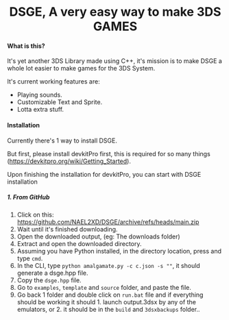 <h1 align="center">
    DSGE, A very easy way to make 3DS GAMES
</h1>

#### What is this?
It's yet another 3DS Library made using C++, it's mission is to make DSGE a whole lot easier to make games for the 3DS System.

It's current working features are:
- Playing sounds.
- Customizable Text and Sprite.
- Lotta extra stuff.

#### Installation
Currently there's 1 way to install DSGE.

But first, please install devkitPro first, this is required for so many things (https://devkitpro.org/wiki/Getting_Started).

Upon finishing the installation for devkitPro, you can start with DSGE installation

##### 1. From GitHub
1. Click on this: https://github.com/NAEL2XD/DSGE/archive/refs/heads/main.zip
2. Wait until it's finished downloading.
3. Open the downloaded output, (eg: The downloads folder)
4. Extract and open the downloaded directory.
5. Assuming you have Python installed, in the directory location, press and type `cmd`.
6. In the CLI, type `python amalgamate.py -c c.json -s ""`, it should generate a dsge.hpp file.
7. Copy the `dsge.hpp` file.
8. Go to `examples`, `template` and `source` folder, and paste the file.
9. Go back 1 folder and double click on `run.bat` file and if everything should be working it should 1. launch output.3dsx by any of the emulators, or 2. it should be in the `build` and `3dsxbackups` folder..